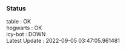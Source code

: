 ### Status


table : OK  
hogwarts : OK  
icy-bot : DOWN  
Latest Update : 2022-09-05 03:47:05.961481
